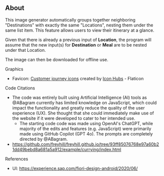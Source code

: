 ## About
This image generator automatically groups together neighboring "Destinations" with exactly the same "Locations", nesting them under the same list item. This feature allows users to view their itinerary at a glance.

Given that there is already a previous input of **Location**, the program will assume that the new input(s) for **Destination** or **Meal** are to be nested under that Location.

The image can then be downloaded for offline use.

Graphics
- Favicon: [Customer journey icons](https://www.flaticon.com/free-icon/destination_8221211?term=itinerary&related_id=8221211) created by [Icon Hubs](https://www.flaticon.com/authors/icon-hubs) - Flaticon

Code Citations
- The code was entirely built using Artificial Intelligence (AI) tools as @ABagram currently has limited knowledge on JavaScript, which could impact the functionality and greatly reduce the quality of the user experience (UX). She thought that she could immediately make use of the website if it were developed to cater to her intended use.
    - The starting code code was made using OpenAI's ChatGPT, while majority of the edits and features (e.g. JavaScript) were primarily made using GitHub Copilot (GPT 4o). The prompts are completely directed by @ABagram.
- https://github.com/freyhill/freyhill.github.io/tree/93ff85076768e97a60b21dd49bebd8a681a5a912/example/currying/index.html

References
- UI: https://experience.sap.com/fiori-design-android/2020/06/